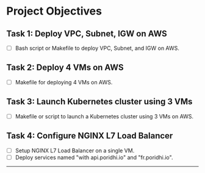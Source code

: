 # Project Objectives

## Task 1: Deploy VPC, Subnet, IGW on AWS
- [ ] Bash script or Makefile to deploy VPC, Subnet, and IGW on AWS.

## Task 2: Deploy 4 VMs on AWS
- [ ] Makefile for deploying 4 VMs on AWS.

## Task 3: Launch Kubernetes cluster using 3 VMs
- [ ] Makefile or script to launch a Kubernetes cluster using 3 VMs on AWS.

## Task 4: Configure NGINX L7 Load Balancer
- [ ] Setup NGINX L7 Load Balancer on a single VM.
- [ ] Deploy services named "with api.poridhi.io" and "fr.poridhi.io".

---
